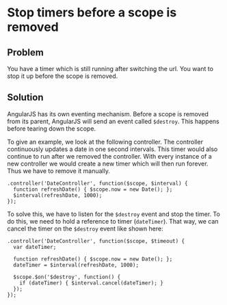 # Stop timers before a scope is removed

## Problem

You have a timer which is still running after switching the url. You want
to stop it up before the scope is removed.


## Solution

AngularJS has its own eventing mechanism. Before a scope is removed from its
parent, AngularJS will send an event called `$destroy`. This happens before tearing down the scope.

To give an example, we look at the following controller. The controller continuously updates a date in one second intervals. This timer would also continue to run after we removed the controller. With every instance of a new controller we would create a new timer which will then run forever. Thus we have to remove it manually.

    .controller('DateController', function($scope, $interval) {
      function refreshDate() { $scope.now = new Date(); };
      $interval(refreshDate, 1000);
    });

To solve this, we have to listen for the `$destroy` event and stop the timer.
To do this, we need to hold a reference to timer (`dateTimer`). That way,
we can cancel the timer on the `$destroy` event like shown here:

    .controller('DateController', function($scope, $timeout) {
      var dateTimer;

      function refreshDate() { $scope.now = new Date(); };
      dateTimer = $interval(refreshDate, 1000);

      $scope.$on('$destroy', function() {
        if (dateTimer) { $interval.cancel(dateTimer); }
      });
    });

